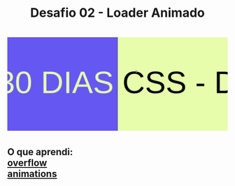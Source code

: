 <h1 align="center">
  Desafio 02 - Loader Animado
</h1>

<h1>
  <img src="./gif03.gif">
</h1>


<h2> O que aprendi:<br/>
<a href="https://www.w3schools.com/css/css_overflow.asp">overflow</a><br/>
<a href="https://www.w3schools.com/cssref/css3_pr_animation-keyframes.asp">animations</a>